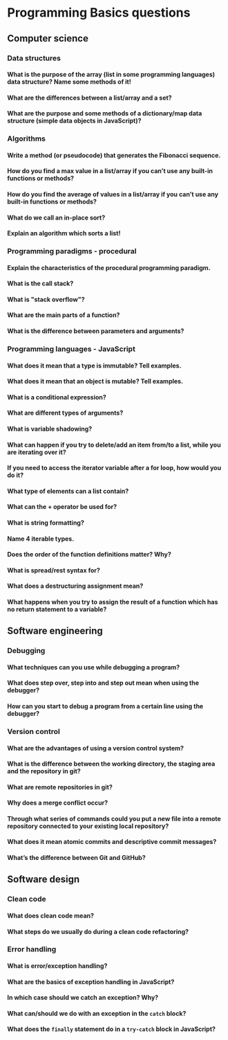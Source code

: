 # Programming Basics questions

## Computer science

### Data structures

#### What is the purpose of the array (list in some programming languages) data structure? Name some methods of it!
#### What are the differences between a list/array and a set?
#### What are the purpose and some methods of a dictionary/map data structure (simple data objects in JavaScript)?

### Algorithms

#### Write a method (or pseudocode) that generates the Fibonacci sequence.
#### How do you find a max value in a list/array if you can’t use any built-in functions or methods?
#### How do you find the average of values in a list/array if you can’t use any built-in functions or methods?
#### What do we call an in-place sort?
#### Explain an algorithm which sorts a list!

### Programming paradigms - procedural

#### Explain the characteristics of the procedural programming paradigm.
#### What is the call stack?
#### What is "stack overflow"?
#### What are the main parts of a function?
#### What is the difference between parameters and arguments?

### Programming languages - JavaScript

#### What does it mean that a type is immutable? Tell examples.
#### What does it mean that an object is mutable? Tell examples.
#### What is a conditional expression?
#### What are different types of arguments?
#### What is variable shadowing?
#### What can happen if you try to delete/add an item from/to a list, while you are iterating over it?
#### If you need to access the iterator variable after a for loop, how would you do it?
#### What type of elements can a list contain?
#### What can the + operator be used for?
#### What is string formatting?
#### Name 4 iterable types.
#### Does the order of the function definitions matter? Why?
#### What is spread/rest syntax for?
#### What does a destructuring assignment mean?
#### What happens when you try to assign the result of a function which has no return statement to a variable?

## Software engineering

### Debugging

#### What techniques can you use while debugging a program?
#### What does step over, step into and step out mean when using the debugger?
#### How can you start to debug a program from a certain line using the debugger?

### Version control

#### What are the advantages of using a version control system?
#### What is the difference between the working directory, the staging area and the repository in git?
#### What are remote repositories in git?
#### Why does a merge conflict occur?
#### Through what series of commands could you put a new file into a remote repository connected to your existing local repository?
#### What does it mean atomic commits and descriptive commit messages?
#### What’s the difference between Git and GitHub?

## Software design

### Clean code

#### What does clean code mean?
#### What steps do we usually do during a clean code refactoring?

### Error handling

#### What is error/exception handling?
#### What are the basics of exception handling in JavaScript?
#### In which case should we catch an exception? Why?
#### What can/should we do with an exception in the `catch` block?
#### What does the `finally` statement do in a `try-catch` block in JavaScript?
